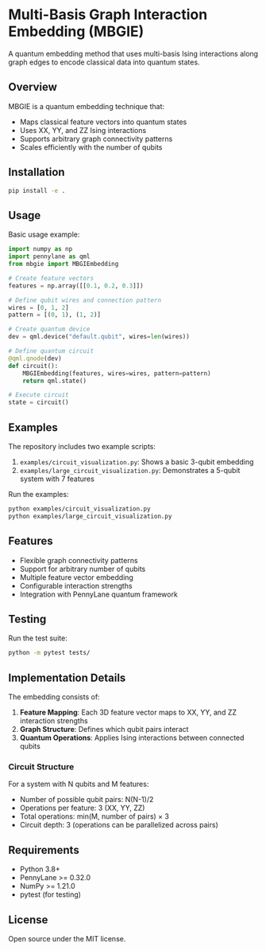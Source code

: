 # Multi-Basis Graph Interaction Embedding (MBGIE)

A quantum embedding method that uses multi-basis Ising interactions along graph edges to encode classical data into quantum states.

## Overview

MBGIE is a quantum embedding technique that:
- Maps classical feature vectors into quantum states
- Uses XX, YY, and ZZ Ising interactions
- Supports arbitrary graph connectivity patterns
- Scales efficiently with the number of qubits

## Installation

```bash
pip install -e .
```

## Usage

Basic usage example:

```python
import numpy as np
import pennylane as qml
from mbgie import MBGIEmbedding

# Create feature vectors
features = np.array([[0.1, 0.2, 0.3]])

# Define qubit wires and connection pattern
wires = [0, 1, 2]
pattern = [(0, 1), (1, 2)]

# Create quantum device
dev = qml.device("default.qubit", wires=len(wires))

# Define quantum circuit
@qml.qnode(dev)
def circuit():
    MBGIEmbedding(features, wires=wires, pattern=pattern)
    return qml.state()

# Execute circuit
state = circuit()
```

## Examples

The repository includes two example scripts:

1. `examples/circuit_visualization.py`: Shows a basic 3-qubit embedding
2. `examples/large_circuit_visualization.py`: Demonstrates a 5-qubit system with 7 features

Run the examples:
```bash
python examples/circuit_visualization.py
python examples/large_circuit_visualization.py
```

## Features

- Flexible graph connectivity patterns
- Support for arbitrary number of qubits
- Multiple feature vector embedding
- Configurable interaction strengths
- Integration with PennyLane quantum framework

## Testing

Run the test suite:
```bash
python -m pytest tests/
```

## Implementation Details

The embedding consists of:

1. **Feature Mapping**: Each 3D feature vector maps to XX, YY, and ZZ interaction strengths
2. **Graph Structure**: Defines which qubit pairs interact
3. **Quantum Operations**: Applies Ising interactions between connected qubits

### Circuit Structure
For a system with N qubits and M features:
- Number of possible qubit pairs: N(N-1)/2
- Operations per feature: 3 (XX, YY, ZZ)
- Total operations: min(M, number of pairs) × 3
- Circuit depth: 3 (operations can be parallelized across pairs)

## Requirements

- Python 3.8+
- PennyLane >= 0.32.0
- NumPy >= 1.21.0
- pytest (for testing)

## License

Open source under the MIT license.
